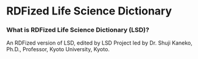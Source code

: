 # RDFized Life Science Dictionary

### What is RDFized Life Science Dictionary (LSD)?
An RDFized version of LSD, edited by LSD Project led by Dr. Shuji Kaneko, Ph.D., Professor, Kyoto University, Kyoto.
